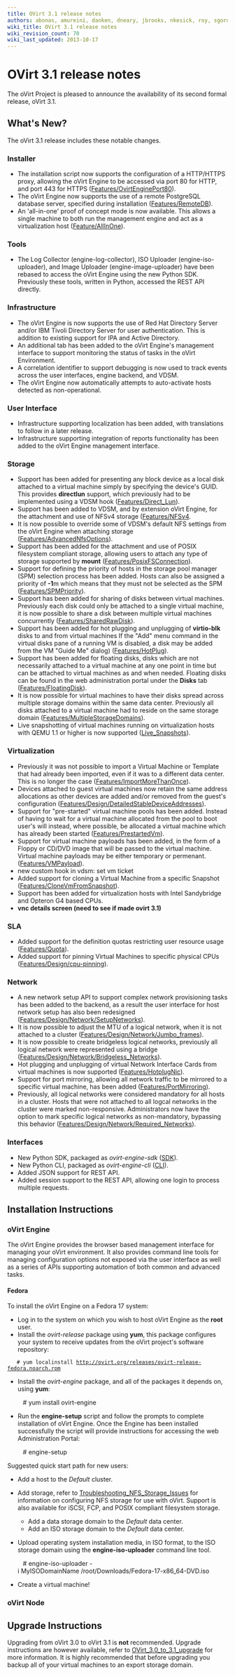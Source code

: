 ```yaml
---
title: OVirt 3.1 release notes
authors: abonas, amureini, danken, dneary, jbrooks, nkesick, roy, sgordon, val0x00ff
wiki_title: OVirt 3.1 release notes
wiki_revision_count: 70
wiki_last_updated: 2013-10-17
---
```


# OVirt 3.1 release notes

The oVirt Project is pleased to announce the availability of its second formal release, oVirt 3.1.

## What's New?

The oVirt 3.1 release includes these notable changes.

### Installer

*   The installation script now supports the configuration of a HTTP/HTTPS proxy, allowing the oVirt Engine to be accessed via port 80 for HTTP, and port 443 for HTTPS ([Features/OvirtEnginePort80](Features/OvirtEnginePort80)).
*   The oVirt Engine now supports the use of a remote PostgreSQL database server, specified during installation ([Features/RemoteDB](Features/RemoteDB)).
*   An 'all-in-one' proof of concept mode is now available. This allows a single machine to both run the management engine and act as a virtualization host ([Feature/AllInOne](Feature/AllInOne)).

### Tools

*   The Log Collector (engine-log-collector), ISO Uploader (engine-iso-uploader), and Image Uploader (engine-image-uploader) have been rebased to access the oVirt Engine using the new Python SDK. Previously these tools, written in Python, accessed the REST API directly.

### Infrastructure

*   The oVirt Engine is now supports the use of Red Hat Directory Server and/or IBM Tivoli Directory Server for user authentication. This is addition to existing support for IPA and Active Directory.
*   An additional tab has been added to the oVirt Engine's management interface to support monitoring the status of tasks in the oVirt Environment.
*   A correlation identifier to support debugging is now used to track events across the user interfaces, engine backend, and VDSM.
*   The oVirt Engine now automatically attempts to auto-activate hosts detected as non-operational.

### User Interface

*   Infrastructure supporting localization has been added, with translations to follow in a later release.
*   Infrastructure supporting integration of reports functionality has been added to the oVirt Engine management interface.

### Storage

*   Support has been added for presenting any block device as a local disk attached to a virtual machine simply by specifying the device's GUID. This provides **directlun** support, which previously had to be implemented using a VDSM hook ([Features/Direct_Lun](Features/Direct_Lun)).
*   Support has been added to VDSM, and by extension oVirt Engine, for the attachment and use of NFSv4 storage ([Features/NFSv4](Features/NFSv4).
*   It is now possible to override some of VDSM's default NFS settings from the oVirt Engine when attaching storage ([Features/AdvancedNfsOptions](Features/AdvancedNfsOptions)).
*   Support has been added for the attachment and use of POSIX filesystem compliant storage, allowing users to attach any type of storage supported by **mount** ([Features/PosixFSConnection](Features/PosixFSConnection)).
*   Support for defining the priority of hosts in the storage pool manager (SPM) selection process has been added. Hosts can also be assigned a priority of **-1**m which means that they must not be selected as the SPM ([Features/SPMPriority](Features/SPMPriority)).
*   Support has been added for sharing of disks between virtual machines. Previously each disk could only be attached to a single virtual machine, it is now possible to share a disk between multiple virtual machines concurrently ([Features/SharedRawDisk](Features/SharedRawDisk)).
*   Support has been added for hot plugging and unplugging of **virtio-blk** disks to and from virtual machines If the "Add" menu command in the virtual disks pane of a running VM is disabled, a disk may be added from the VM "Guide Me" dialog) ([Features/HotPlug](Features/HotPlug)).
*   Support has been added for floating disks, disks which are not necessarily attached to a virtual machine at any one point in time but can be attached to virtual machines as and when needed. Floating disks can be found in the web administration portal under the **Disks** tab ([Features/FloatingDisk](Features/FloatingDisk)).
*   It is now possible for virtual machines to have their disks spread across multiple storage domains within the same data center. Previously all disks attached to a virtual machine had to reside on the same storage domain ([Features/MultipleStorageDomains](Features/MultipleStorageDomains)).
*   Live snapshotting of virtual machines running on virtualization hosts with QEMU 1.1 or higher is now supported ([Live_Snapshots](Live_Snapshots)).

### Virtualization

*   Previously it was not possible to import a Virtual Machine or Template that had already been imported, even if it was to a different data center. This is no longer the case ([Features/ImportMoreThanOnce](Features/ImportMoreThanOnce)).
*   Devices attached to guest virtual machines now retain the same address allocations as other devices are added and/or removed from the guest's configuration ([Features/Design/DetailedStableDeviceAddresses](Features/Design/DetailedStableDeviceAddresses)).
*   Support for "pre-started" virtual machine pools has been added. Instead of having to wait for a virtual machine allocated from the pool to boot user's will instead, where possible, be allocated a virtual machine which has already been started ([Features/PrestartedVm](Features/PrestartedVm)).
*   Support for virtual machine payloads has been added, in the form of a Floppy or CD/DVD image that will be passed to the virtual machine. Virtual machine payloads may be either temporary or permenant.([Features/VMPayload](Features/VMPayload)).
*   new custom hook in vdsm: set vm ticket
*   Added support for cloning a Virtual Machine from a specific Snapshot ([Features/CloneVmFromSnapshot](Features/CloneVmFromSnapshot)).
*   Support has been added for virtualization hosts with Intel Sandybridge and Opteron G4 based CPUs.
*   **vnc details screen (need to see if made ovirt 3.1)**

### SLA

*   Added support for the definition quotas restricting user resource usage ([Features/Quota](Features/Quota)).
*   Added support for pinning Virtual Machines to specific physical CPUs ([Features/Design/cpu-pinning](Features/Design/cpu-pinning)).

### Network

*   A new network setup API to support complex network provisioning tasks has been added to the backend, as a result the user interface for host network setup has also been redesigned ([Features/Design/Network/SetupNetworks](Features/Design/Network/SetupNetworks)).
*   It is now possible to adjust the MTU of a logical network, when it is not attached to a cluster ([Features/Design/Network/Jumbo_frames](Features/Design/Network/Jumbo_frames)).
*   It is now possible to create bridgeless logical networks, previously all logical network were represented using a bridge ([Features/Design/Network/Bridgeless_Networks](Features/Design/Network/Bridgeless_Networks)).
*   Hot plugging and unplugging of virtual Network Interface Cards from virtual machines is now supported ([Features/HotplugNic](Features/HotplugNic)).
*   Support for port mirroring, allowing all network traffic to be mirrored to a specific virtual machine, has been added ([Features/PortMirroring](Features/PortMirroring)).
*   Previously, all logical networks were considered mandatory for all hosts in a cluster. Hosts that were not attached to all logcal networks in the cluster were marked non-responsive. Administrators now have the option to mark specific logical networks as non-mandatory, bypassing this behavior ([Features/Design/Network/Required_Networks](Features/Design/Network/Required_Networks)).

### Interfaces

*   New Python SDK, packaged as *ovirt-engine-sdk* ([SDK](SDK)).
*   New Python CLI, packaged as *ovirt-engine-cli* ([CLI](CLI)).
*   Added JSON support for REST API.
*   Added session support to the REST API, allowing one login to process multiple requests.

## Installation Instructions

### oVirt Engine

The oVirt Engine provides the browser based management interface for managing your oVirt environment. It also provides command line tools for managing configuration options not exposed via the user interface as well as a series of APIs supporting automation of both common and advanced tasks.

#### Fedora

To install the oVirt Engine on a Fedora 17 system:

*   Log in to the system on which you wish to host oVirt Engine as the **root** user.
*   Install the *ovirt-release* package using **yum**, this package configures your system to receive updates from the oVirt project's software repository:

`   # yum localinstall `[`http://ovirt.org/releases/ovirt-release-fedora.noarch.rpm`](http://ovirt.org/releases/ovirt-release-fedora.noarch.rpm)

*   Install the *ovirt-engine* package, and all of the packages it depends on, using **yum**:

         # yum install ovirt-engine

*   Run the **engine-setup** script and follow the prompts to complete installation of oVirt Engine. Once the Engine has been installed successfully the script will provide instructions for accessing the web Administration Portal:

         # engine-setup

Suggested quick start path for new users:

*   Add a host to the *Default* cluster.
*   Add storage, refer to [Troubleshooting_NFS_Storage_Issues](Troubleshooting_NFS_Storage_Issues) for information on configuring NFS storage for use with oVirt. Support is also available for iSCSI, FCP, and POSIX compliant filesystem storage.
    -   Add a data storage domain to the *Default* data center.
    -   Add an ISO storage domain to the *Default* data center.
*   Upload operating system installation media, in ISO format, to the ISO storage domain using the **engine-iso-uploader** command line tool.

         # engine-iso-uploader -i MyISODomainName /root/Downloads/Fedora-17-x86_64-DVD.iso

*   Create a virtual machine!

### oVirt Node

## Upgrade Instructions

Upgrading from oVirt 3.0 to oVirt 3.1 is **not** recommended. Upgrade instructions are however available, refer to [OVirt_3.0_to_3.1_upgrade](OVirt_3.0_to_3.1_upgrade) for more information. It is highly recommended that before upgrading you backup all of your virtual machines to an export storage domain.
